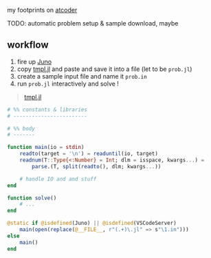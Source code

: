my footprints on [atcoder](https://atcoder.jp/home?lang=en)

TODO: automatic problem setup & sample download, maybe


## workflow

1. fire up [Juno](https://junolab.org/)
2. copy [tmpl.jl](./tmpl.jl) and paste and save it into a file (let to be `prob.jl`)
3. create a sample input file and name it `prob.in`
4. run `prob.jl` interactively and solve !

> [tmpl.jl](./tmpl.jl)

```julia
# %% constants & libraries
# ------------------------

# %% body
# -------

function main(io = stdin)
    readto(target = '\n') = readuntil(io, target)
    readnum(T::Type{<:Number} = Int; dlm = isspace, kwargs...) =
        parse.(T, split(readto(), dlm; kwargs...))

    # handle IO and and stuff
end

function solve()
    # ...
end

@static if @isdefined(Juno) || @isdefined(VSCodeServer)
    main(open(replace(@__FILE__, r"(.+)\.jl" => s"\1.in")))
else
    main()
end
```
